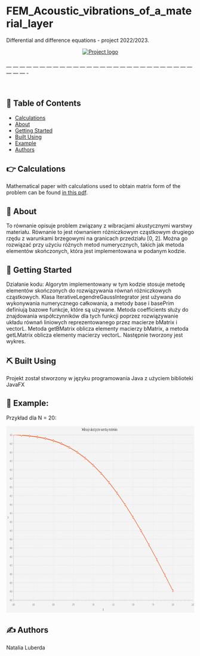 # FEM_Acoustic_vibrations_of_a_material_layer
Differential and difference equations - project 2022/2023.

<p align="center">
  <a href="" rel="noopener">
    <img width=600px height=200px src="Równanie problemu.png" alt="Project logo">
  </a>
</p>

<h3 align="center"></h3>
— — — — — — — — — — — — — — — — — — — — — — — — — — — — — — — -

<p align=”center”> 
<br>
</p>

## 📝 Table of Contents

- [Calculations](#calculations)
- [About](#about)
- [Getting Started](#getting_started)
- [Built Using](#built_using)
- [Example](#example)
- [Authors](#authors)




## :point_right: Calculations <a name = “calculations”></a>

Mathematical paper with calculations used to obtain matrix form of the problem can be found [in this pdf](Zadanie_Obliczeniowe.pdf).

## 🧐 About <a name = “about”></a>
To równanie opisuje problem związany z wibracjami akustycznymi warstwy materiału. Równanie to jest równaniem różniczkowym cząstkowym drugiego rzędu z warunkami brzegowymi na granicach przedziału [0, 2]. Można go rozwiązać przy użyciu różnych metod numerycznych, takich jak metoda elementów skończonych, która jest implementowana w podanym kodzie.

## 🏁 Getting Started <a name = “getting_started”> </a>
 Działanie kodu:
 Algorytm implementowany w tym kodzie stosuje metodę elementów skończonych do rozwiązywania równań różniczkowych cząstkowych. Klasa IterativeLegendreGaussIntegrator jest używana do wykonywania numerycznego całkowania, a metody base i basePrim definiują bazowe funkcje, które są używane. Metoda coefficients służy do znajdowania współczynników dla tych funkcji poprzez rozwiązywanie układu równań liniowych reprezentowanego przez macierze bMatrix i vectorL. Metoda getBMatrix oblicza elementy macierzy bMatrix, a metoda getLMatrix oblicza elementy macierzy vectorL. Następnie tworzony jest wykres.


## ⛏️ Built Using <a name = “built_using”></a>
Projekt został stworzony w języku programowania Java z użyciem biblioteki JavaFX

## :brain: Example:  <a name = “example”></a>
Przykład dla N = 20:

<p align="center">
  <a href="" rel="noopener">
    <img width=800px height=500px src="Example.png" alt="Project logo">
  </a>
</p>


## ✍️ Authors <a name = “authors”></a>
Natalia Luberda
